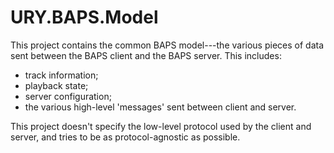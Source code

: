 # URY.BAPS.Model

This project contains the common BAPS model---the various pieces of data sent
between the BAPS client and the BAPS server.  This includes:

- track information;
- playback state;
- server configuration;
- the various high-level 'messages' sent between client and server.

This project doesn't specify the low-level protocol used by the client and
server, and tries to be as protocol-agnostic as possible.

